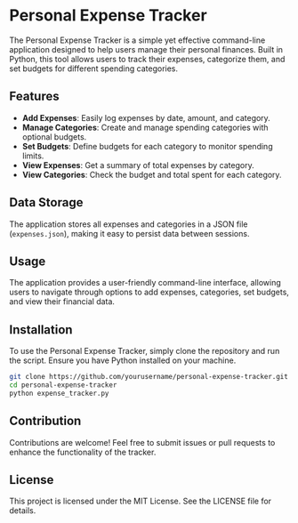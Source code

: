 # Personal Expense Tracker

The Personal Expense Tracker is a simple yet effective command-line application designed to help users manage their personal finances. Built in Python, this tool allows users to track their expenses, categorize them, and set budgets for different spending categories. 

## Features

- **Add Expenses**: Easily log expenses by date, amount, and category.
- **Manage Categories**: Create and manage spending categories with optional budgets.
- **Set Budgets**: Define budgets for each category to monitor spending limits.
- **View Expenses**: Get a summary of total expenses by category.
- **View Categories**: Check the budget and total spent for each category.

## Data Storage

The application stores all expenses and categories in a JSON file (`expenses.json`), making it easy to persist data between sessions.

## Usage

The application provides a user-friendly command-line interface, allowing users to navigate through options to add expenses, categories, set budgets, and view their financial data.

## Installation

To use the Personal Expense Tracker, simply clone the repository and run the script. Ensure you have Python installed on your machine.

```bash
git clone https://github.com/yourusername/personal-expense-tracker.git
cd personal-expense-tracker
python expense_tracker.py
```

## Contribution

Contributions are welcome! Feel free to submit issues or pull requests to enhance the functionality of the tracker.

## License

This project is licensed under the MIT License. See the LICENSE file for details.

